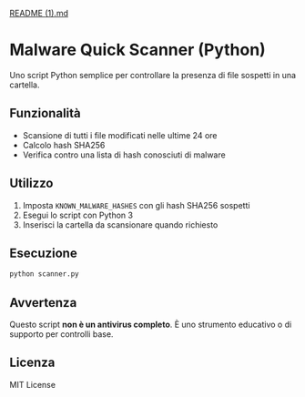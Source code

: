 [README (1).md](https://github.com/user-attachments/files/21686280/README.1.md)
# Malware Quick Scanner (Python)

Uno script Python semplice per controllare la presenza di file sospetti in una cartella.

## Funzionalità
- Scansione di tutti i file modificati nelle ultime 24 ore
- Calcolo hash SHA256
- Verifica contro una lista di hash conosciuti di malware

## Utilizzo
1. Imposta `KNOWN_MALWARE_HASHES` con gli hash SHA256 sospetti
2. Esegui lo script con Python 3
3. Inserisci la cartella da scansionare quando richiesto

## Esecuzione
```bash
python scanner.py
```

## Avvertenza
Questo script **non è un antivirus completo**.
È uno strumento educativo o di supporto per controlli base.

## Licenza
MIT License
